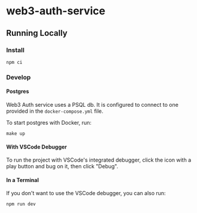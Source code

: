 # web3-auth-service

## Running Locally

### Install

```
npm ci
```

### Develop

#### Postgres

Web3 Auth service uses a PSQL db. It is configured to connect to one provided in the `docker-compose.yml` file.

To start postgres with Docker, run:

```
make up
```

#### With VSCode Debugger

To run the project with VSCode's integrated debugger, click the icon with a play button and bug on it, then click "Debug".

#### In a Terminal

If you don't want to use the VSCode debugger, you can also run:

```
npm run dev
```
